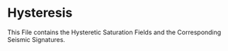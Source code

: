 # Hysteresis
This File contains the Hysteretic Saturation Fields and the Corresponding Seismic Signatures.
